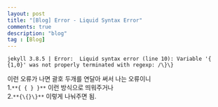 ```yaml
---
layout: post
title: "[Blog] Error - Liquid Syntax Error"
comments: true
description: "blog"
tag : [Blog]
---
```


`jekyll 3.8.5 | Error:  Liquid syntax error (line 10): Variable '{ {1,0}' was not properly terminated with regexp: /\}\}`  


이런 오류가 나면 괄호 두개를 연달아 써서 나는 오류이니<br>
1.`**{ { } }**` 이런 방식으로 띄워주거나 <br>
2.`**{\{}\}**` 이렇게 나눠주면 됨.<br> 